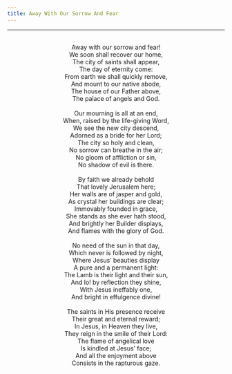 ```yaml
---
title: Away With Our Sorrow And Fear
---
```


---
<center>
<br/>
Away with our sorrow and fear!<br/>
We soon shall recover our home,<br/>
The city of saints shall appear,<br/>
The day of eternity come:<br/>
From earth we shall quickly remove,<br/>
And mount to our native abode,<br/>
The house of our Father above,<br/>
The palace of angels and God.<br/>
<br/>
Our mourning is all at an end,<br/>
When, raised by the life-giving Word,<br/>
We see the new city descend,<br/>
Adorned as a bride for her Lord;<br/>
The city so holy and clean,<br/>
No sorrow can breathe in the air;<br/>
No gloom of affliction or sin,<br/>
No shadow of evil is there.<br/>
<br/>
By faith we already behold<br/>
That lovely Jerusalem here;<br/>
Her walls are of jasper and gold,<br/>
As crystal her buildings are clear;<br/>
Immovably founded in grace,<br/>
She stands as she ever hath stood,<br/>
And brightly her Builder displays,<br/>
And flames with the glory of God.<br/>
<br/>
No need of the sun in that day,<br/>
Which never is followed by night,<br/>
Where Jesus’ beauties display<br/>
A pure and a permanent light:<br/>
The Lamb is their light and their sun,<br/>
And lo! by reflection they shine,<br/>
With Jesus ineffably one,<br/>
And bright in effulgence divine!<br/>
<br/>
The saints in His presence receive<br/>
Their great and eternal reward;<br/>
In Jesus, in Heaven they live,<br/>
They reign in the smile of their Lord:<br/>
The flame of angelical love<br/>
Is kindled at Jesus’ face;<br/>
And all the enjoyment above<br/>
Consists in the rapturous gaze.<br/>

</center>